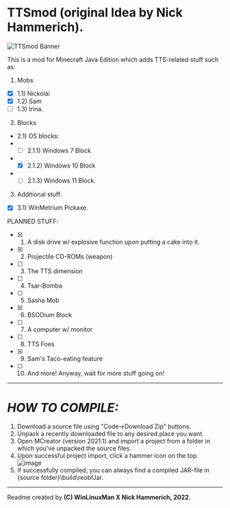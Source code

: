# TTSmod (original Idea by Nick Hammerich).
![TTSmod Banner](https://user-images.githubusercontent.com/74654571/156976681-e2d83671-1bdc-407a-a3c9-a443cd4f62fc.png)

This is a mod for Minecraft Java Edition which adds TTS-related stuff such as:
1) Mobs 
- [X] 1.1) Nickolai
- [X] 1.2) Sam
- [ ] 1.3) Irina.

2) Blocks
- 2.1) OS blocks:
- - [ ] 2.1.1) Windows 7 Block
- - [X] 2.1.2) Windows 10 Block
- - [ ] 2.1.3) Windows 11 Block.
3) Additional stuff:
- [X] 3.1) WinMetrium Pickaxe.
    
 PLANNED STUFF:
  - [X] 1) A disk drive w/ explosive function upon putting a cake into it.
  - [X] 2) Projectile CD-ROMs (weapon)
  - [ ] 3) The TTS dimension
  - [ ] 4) Tsar-Bomba
  - [ ] 5) Sasha Mob
  - [X] 6) BSODium Block
  - [ ] 7) A computer w/ monitor
  - [ ] 8) TTS Foes
  - [X] 9) Sam's Taco-eating feature
  - [ ] 10) And more! Anyway, wait for more stuff going on!
---------------------------
# *HOW TO COMPILE:*
1) Download a source file using "Code->Download Zip" buttons.
2) Unpack a recently downloaded file to any desired place you want.
3) Open MCreator (version 2021.1) and import a project from a folder in which you've unpacked the source files.
4) Upon successful project import, click a hammer icon on the top. 
![image](https://user-images.githubusercontent.com/74654571/156981519-3ac50253-7db7-4823-a592-3dad3e560f82.png)
5) If successfully compiled, you can always find a compiled JAR-file in {source folder}\build\reobfJar.
-------------------------------------------

Readme created by __**(C) WinLinuxMan X Nick Hammerich, 2022.**__
